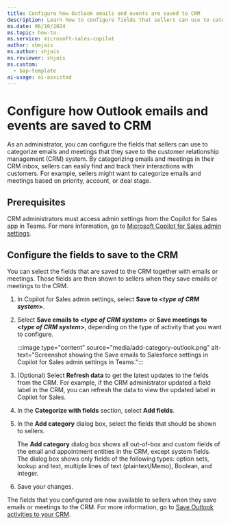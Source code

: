 ```yaml
---
title: Configure how Outlook emails and events are saved to CRM
description: Learn how to configure fields that sellers can use to categorize emails and meetings in the CRM using Microsoft Copilot for Sales in Outlook.
ms.date: 06/10/2024
ms.topic: how-to
ms.service: microsoft-sales-copilot
author: sbmjais
ms.author: shjais
ms.reviewer: shjais
ms.custom:
  - bap-template
ai-usage: ai-assisted
---
```


# Configure how Outlook emails and events are saved to CRM

As an administrator, you can configure the fields that sellers can use to categorize emails and meetings that they save to the customer relationship management (CRM) system. By categorizing emails and meetings in their CRM inbox, sellers can easily find and track their interactions with customers. For example, sellers might want to categorize emails and meetings based on priority, account, or deal stage.

## Prerequisites

CRM administrators must access admin settings from the Copilot for Sales app in Teams. For more information, go to [Microsoft Copilot for Sales admin settings](administrator-settings-for-viva-sales.md).

## Configure the fields to save to the CRM

You can select the fields that are saved to the CRM together with emails or meetings. Those fields are then shown to sellers when they save emails or meetings to the CRM.

1. In Copilot for Sales admin settings, select **Save to \<*type of CRM system*\>**.
1. Select **Save emails to \<*type of CRM system*\>** or **Save meetings to \<*type of CRM system*\>**, depending on the type of activity that you want to configure.

    :::image type="content" source="media/add-category-outlook.png" alt-text="Screenshot showing the Save emails to Salesforce settings in Copilot for Sales admin settings in Teams.":::

1. (Optional) Select **Refresh data** to get the latest updates to the fields from the CRM. For example, if the CRM administrator updated a field label in the CRM, you can refresh the data to view the updated label in Copilot for Sales.
1. In the **Categorize with fields** section, select **Add fields**.
1. In the **Add category** dialog box, select the fields that should be shown to sellers.

    The **Add category** dialog box shows all out-of-box and custom fields of the email and appointment entities in the CRM, except system fields. The dialog box shows only fields of the following types: option sets, lookup and text, multiple lines of text (plaintext/Memo), Boolean, and integer.

1. Save your changes.

The fields that you configured are now available to sellers when they save emails or meetings to the CRM. For more information, go to [Save Outlook activities to your CRM](save-outlook-activities-crm.md).
